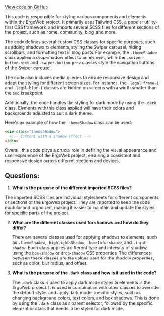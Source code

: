[View code on GitHub](https://github.com/ergoplatform/ergoweb/styles/globals.scss)

This code is responsible for styling various components and elements within the ErgoWeb project. It primarily uses Tailwind CSS, a popular utility-first CSS framework, and imports several SCSS files for different sections of the project, such as home, community, blog, and more.

The code defines several custom CSS classes for specific purposes, such as adding shadows to elements, styling the Swiper carousel, hiding scrollbars, and formatting text in blog posts. For example, the `.themeShadow` class applies a drop-shadow effect to an element, while the `.swiper-button-next` and `.swiper-button-prev` classes style the navigation buttons of the Swiper carousel.

The code also includes media queries to ensure responsive design and adapt the styling for different screen sizes. For instance, the `.legal-frame-1` and `.legal-blur-1` classes are hidden on screens with a width smaller than the `$md` breakpoint.

Additionally, the code handles the styling for dark mode by using the `.dark` class. Elements with this class applied will have their colors and backgrounds adjusted to suit a dark theme.

Here's an example of how the `.themeShadow` class can be used:

```html
<div class="themeShadow">
  <!-- Content with a shadow effect -->
</div>
```

Overall, this code plays a crucial role in defining the visual appearance and user experience of the ErgoWeb project, ensuring a consistent and responsive design across different sections and devices.
## Questions: 
 1. **What is the purpose of the different imported SCSS files?**

   The imported SCSS files are individual stylesheets for different components or sections of the ErgoWeb project. They are imported to keep the code modular and organized, making it easier to maintain and update the styles for specific parts of the project.

2. **What are the different classes used for shadows and how do they differ?**

   There are several classes used for applying shadows to elements, such as `.themeShadow`, `.highlightsShadow`, `.homeInfo-shadow`, and `.input-shadow`. Each class applies a different type and intensity of shadow, using the `box-shadow` or `drop-shadow` CSS properties. The differences between these classes are the values used for the shadow properties, such as color, blur radius, and offset.

3. **What is the purpose of the `.dark` class and how is it used in the code?**

   The `.dark` class is used to apply dark mode styles to elements in the ErgoWeb project. It is used in combination with other classes to override the default styles and apply dark mode-specific styles, such as changing background colors, text colors, and box shadows. This is done by using the `.dark` class as a parent selector, followed by the specific element or class that needs to be styled for dark mode.